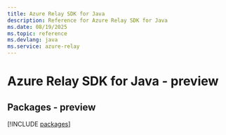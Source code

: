 ```yaml
---
title: Azure Relay SDK for Java
description: Reference for Azure Relay SDK for Java
ms.date: 08/19/2025
ms.topic: reference
ms.devlang: java
ms.service: azure-relay
---
```

# Azure Relay SDK for Java - preview
## Packages - preview
[!INCLUDE [packages](relay-index.md)]